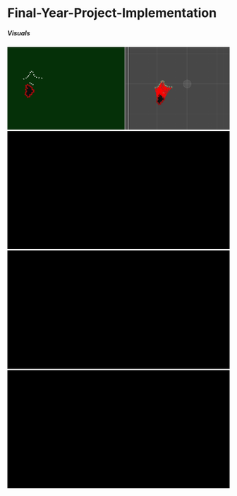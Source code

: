 # Final-Year-Project-Implementation
















##### Visuals
![](https://github.com/jumairamiller/Final-Year-Project-Implementation/blob/main/visuals/Swarmsssss.png)
![](https://github.com/jumairamiller/Final-Year-Project-Implementation/blob/main/visuals/boid%20fire%20detection%20behaviour.gif)
![](https://github.com/jumairamiller/Final-Year-Project-Implementation/blob/main/visuals/flying%20swarm.gif)
![](https://github.com/jumairamiller/Final-Year-Project-Implementation/blob/main/visuals/slow%20version.gif)
